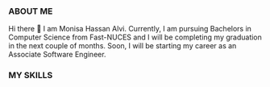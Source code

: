 ### ABOUT ME
Hi there 👋 I am Monisa Hassan Alvi.
Currently, I am pursuing Bachelors in Computer Science from Fast-NUCES and I will be completing my graduation in the next couple of months. Soon, I will be starting my career as an Associate Software Engineer.

### MY SKILLS

<!--
**MonisaHassanAlvi/MonisaHassanAlvi** is a ✨ _special_ ✨ repository because its `README.md` (this file) appears on your GitHub profile.

Here are some ideas to get you started:

- 🔭 I’m currently working on ...
- 🌱 I’m currently learning ...
- 👯 I’m looking to collaborate on ...
- 🤔 I’m looking for help with ...
- 💬 Ask me about ...
- 📫 How to reach me: ...
- 😄 Pronouns: ...
- ⚡ Fun fact: ...
-->
